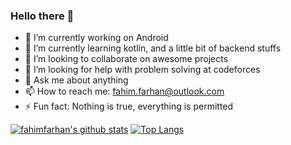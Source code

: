 ### Hello there 👋

- 🔭 I’m currently working on Android
- 🌱 I’m currently learning kotlin, and a little bit of backend stuffs
- 👯 I’m looking to collaborate on awesome projects
- 🤔 I’m looking for help with problem solving at codeforces
- 💬 Ask me about anything
- 📫 How to reach me: fahim.farhan@outlook.com
- ⚡ Fun fact: Nothing is true, everything is permitted

[![fahimfarhan's github stats](https://github-readme-stats.vercel.app/api?username=fahimfarhan&show_icons=true&&line_height=40)](https://github.com/anuraghazra/github-readme-stats)
[![Top Langs](https://github-readme-stats.vercel.app/api/top-langs/?username=fahimfarhan&show_icons=true)](https://github.com/anuraghazra/github-readme-stats)

<!--
**fahimfarhan/fahimfarhan** is a ✨ _special_ ✨ repository because its `README.md` (this file) appears on your GitHub profile.

Here are some ideas to get you started:

- 🔭 I’m currently working on ...
- 🌱 I’m currently learning ...
- 👯 I’m looking to collaborate on ...
- 🤔 I’m looking for help with ...
- 💬 Ask me about ...
- 📫 How to reach me: ...
- 😄 Pronouns: ...
- ⚡ Fun fact: ...
-->
